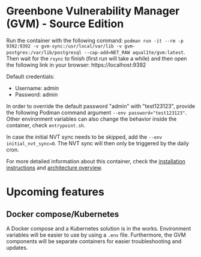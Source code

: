 # Greenbone Vulnerability Manager (GVM) - Source Edition 
Run the container with the following command: `podman run -it --rm -p 9392:9392 -v gvm-sync:/usr/local/var/lib -v gvm-postgres:/var/lib/postgresql --cap-add=NET_RAW aqual1te/gvm:latest`. Then wait for the `rsync` to finish (first run will take a while) and then open the following link in your browser: https://localhost:9392

Default credentials:
* Username: admin
* Password: admin

In order to override the default password "admin" with "test123123", provide the following Podman command argument `--env password="test123123"`. Other environment variables can also change the behavior inside the container, check `entrypoint.sh`.

In case the initial NVT sync needs to be skipped, add the `--env initial_nvt_sync=0`. The NVT sync will then only be triggered by the daily cron.

For more detailed information about this container, check the [installation instructions](https://community.greenbone.net/t/gvm-21-04-stable-initial-release-2021-04-16/8942) and [architecture overview](https://community.greenbone.net/t/about-gvm-20-08-and-21-04-architecture/8449).

# Upcoming features
## Docker compose/Kubernetes
A Docker compose and a Kubernetes solution is in the works. Environment variables will be easier to use by using a `.env` file. Furthermore, the GVM components will be separate containers for easier troubleshooting and updates.
